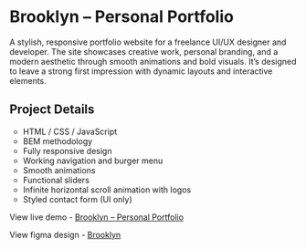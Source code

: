 <h1>Brooklyn – Personal Portfolio</h1>
<p>A stylish, responsive portfolio website for a freelance UI/UX designer and developer.
The site showcases creative work, personal branding, and a modern aesthetic through smooth animations and bold visuals.
It’s designed to leave a strong first impression with dynamic layouts and interactive elements.</p>

<h2>Project Details</h2>
<ul style="list-style: circle;">
  <li>HTML / CSS / JavaScript</li>
  <li>BEM methodology</li>
  <li>Fully responsive design</li>
  <li>Working navigation and burger menu</li>
  <li>Smooth animations</li>
  <li>Functional sliders</li>
  <li>Infinite horizontal scroll animation with logos</li>
  <li>Styled contact form (UI only)</li>
</ul>

<p>View live demo - <a href="https://wadyaua.github.io/portfolio/Brooklyn/" target="_blank">Brooklyn – Personal Portfolio</a></p>
<p>View figma design - <a target="_blank" href="https://www.figma.com/design/3uhpRPgHz086s1UjXNLvt0/Picto---Personal-Portfolio-Free-Template--Community---Community-?node-id=2-5&t=kKpLwegGEN5ejcmM-1">Brooklyn</a></p>
